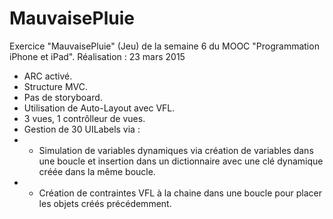 # MauvaisePluie
Exercice "MauvaisePluie" (Jeu) de la semaine 6 du MOOC "Programmation iPhone et iPad". Réalisation : 23 mars 2015

- ARC activé.
- Structure MVC.
- Pas de storyboard.
- Utilisation de Auto-Layout avec VFL.
- 3 vues, 1 contrôlleur de vues.
- Gestion de 30 UILabels via :
- - Simulation de variables dynamiques via création de variables dans une boucle et insertion dans un dictionnaire avec une clé dynamique créée dans la même boucle.
- - Création de contraintes VFL à la chaine dans une boucle pour placer les objets créés précédemment.
